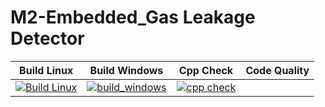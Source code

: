 # M2-Embedded_Gas Leakage Detector
| Build Linux | Build Windows | Cpp Check | Code Quality  |
|---|---|---|---|
| [![Build Linux](https://github.com/manikandan426/M2-Embedded_Gas-Leakage-Detector/actions/workflows/build%20linux.yml/badge.svg)](https://github.com/manikandan426/M2-Embedded_Gas-Leakage-Detector/actions/workflows/build%20linux.yml) | [![build_windows](https://github.com/manikandan426/M2-Embedded_Gas-Leakage-Detector/actions/workflows/build%20windows.yml/badge.svg)](https://github.com/manikandan426/M2-Embedded_Gas-Leakage-Detector/actions/workflows/build%20windows.yml) | [![cpp check](https://github.com/manikandan426/M2-Embedded_Gas-Leakage-Detector/actions/workflows/cppcheck.yml/badge.svg)](https://github.com/manikandan426/M2-Embedded_Gas-Leakage-Detector/actions/workflows/cppcheck.yml) |
